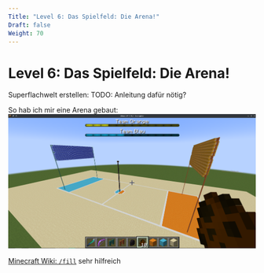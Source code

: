 ```yaml
---
Title: "Level 6: Das Spielfeld: Die Arena!"
Draft: false
Weight: 70
---
```


# Level 6: Das Spielfeld: Die Arena!
Superflachwelt erstellen:
TODO: Anleitung dafür nötig?

So hab ich mir eine Arena gebaut:  
![arena beispiel](ingame-arena.png)

[Minecraft Wiki: `/fill`](https://minecraft.fandom.com/wiki/Commands/fill) sehr hilfreich

